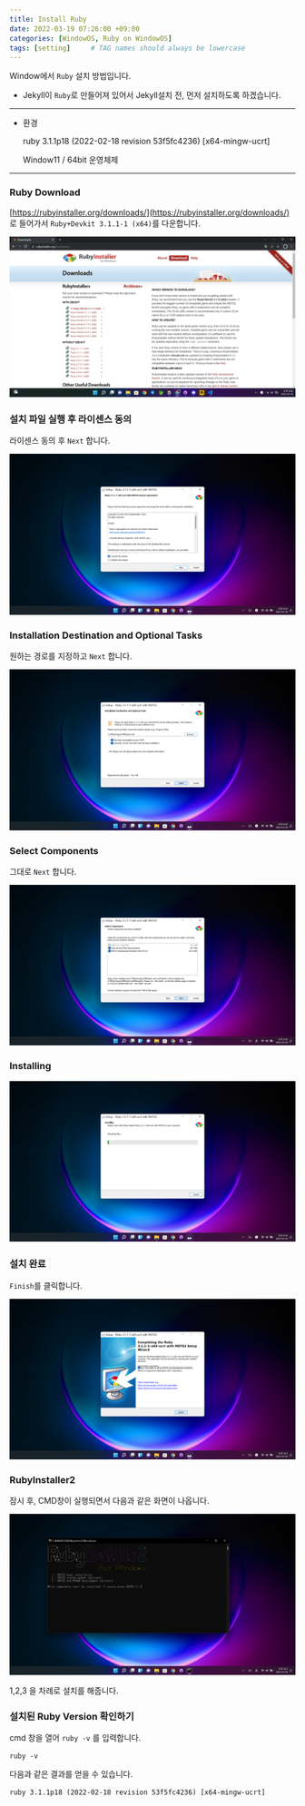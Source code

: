 ```yaml
---
title: Install Ruby
date: 2022-03-19 07:26:00 +09:00 
categories: [WindowOS, Ruby on WindowOS] 
tags: [setting]     # TAG names should always be lowercase
---
```


Window에서 `Ruby` 설치 방법입니다. 

- Jekyll이 `Ruby`로 만들어져 있어서 Jekyll설치 전, 먼저 설치하도록 하겠습니다.

---

- 환경
    
    ruby 3.1.1p18 (2022-02-18 revision 53f5fc4236) [x64-mingw-ucrt]
    
    Window11 / 64bit 운영체제
    

---

### Ruby Download

[https://rubyinstaller.org/downloads/](https://rubyinstaller.org/downloads/) 로 들어가서 `Ruby+Devkit 3.1.1-1 (x64)`를 다운합니다.

![스크린샷(154).png](/assets/2022-03-19-Install-Ruby/1.png)

### 설치 파일 실행 후 라이센스 동의

라이센스 동의 후 `Next` 합니다.

![스크린샷(60).png](/assets/2022-03-19-Install-Ruby/2.png)

### Installation Destination and Optional Tasks

원하는 경로를 지정하고 `Next` 합니다.

![스크린샷(62).png](/assets/2022-03-19-Install-Ruby/3.png)

### Select Components

그대로 `Next` 합니다.

![스크린샷(63).png](/assets/2022-03-19-Install-Ruby/4.png)

### Installing

![스크린샷(64).png](/assets/2022-03-19-Install-Ruby/5.png)

### 설치 완료

`Finish`를 클릭합니다. 

![스크린샷(65).png](/assets/2022-03-19-Install-Ruby/6.png)

### RubyInstaller2

잠시 후, CMD창이 실행되면서 다음과 같은 화면이 나옵니다.

![스크린샷(66).png](/assets/2022-03-19-Install-Ruby/7.png)

1,2,3 을 차례로 설치를 해줍니다.

### 설치된 Ruby Version 확인하기

cmd 창을 열어 `ruby -v` 를 입력합니다. 

```
ruby -v
```

다음과 같은 결과를 얻을 수 있습니다.

```
ruby 3.1.1p18 (2022-02-18 revision 53f5fc4236) [x64-mingw-ucrt]
```